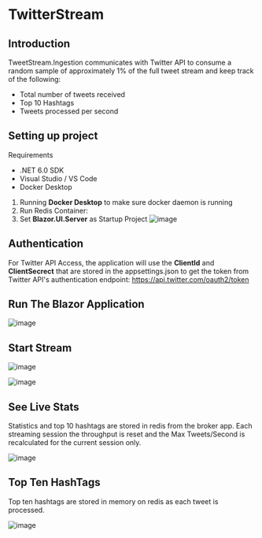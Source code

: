 # TwitterStream

## Introduction

TweetStream.Ingestion communicates with Twitter API to consume a random sample of approximately 1% of the full tweet stream and keep track of the following:

- Total number of tweets received
- Top 10 Hashtags
- Tweets processed per second

## Setting up project

Requirements
- .NET 6.0 SDK
- Visual Studio / VS Code 
- Docker Desktop

1. Running **Docker Desktop** to make sure docker daemon is running
2. Run Redis Container:
3.  Set **Blazor.UI.Server** as Startup Project
![image](https://user-images.githubusercontent.com/50490528/193567235-544d4412-a7d1-4da6-b809-0352d7e4d90f.png)

## Authentication
For Twitter API Access, the application will use the **ClientId** and **ClientSecrect** that are stored in the appsettings.json to get the token from Twitter API's authentication endpoint:
https://api.twitter.com/oauth2/token

## Run The Blazor Application
![image](https://user-images.githubusercontent.com/50490528/193565989-4f26df68-22b3-4dee-b33a-14b2e35c4000.png)

## Start Stream
![image](https://user-images.githubusercontent.com/50490528/193566139-641576e2-bfef-4971-9647-6bd5f750c97e.png)

![image](https://user-images.githubusercontent.com/50490528/193566198-8bb70213-ebab-48e6-8694-c89aaabfdff2.png)

## See Live Stats
Statistics and top 10 hashtags are stored in redis from the broker app.  Each streaming session the throughput is reset and the Max Tweets/Second is recalculated for the current session only.

![image](https://user-images.githubusercontent.com/50490528/193568269-e018b860-9206-48f3-87af-a46e58e8bfbd.png)

## Top Ten HashTags

Top ten hashtags are stored in memory on redis as each tweet is processed.

![image](https://user-images.githubusercontent.com/50490528/193566660-1353ae2b-1269-4f32-a0e8-650422c39128.png)

